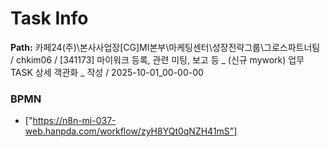 # Task Info

**Path:** 카페24(주)\본사사업장\[CG]MI본부\마케팅센터\성장전략그룹\그로스파트너팀 / chkim06 / [341173] 마이워크 등록, 관련 미팅, 보고 등 _ (신규 mywork) 업무 TASK 상세 객관화 _ 작성 / 2025-10-01_00-00-00

### BPMN
- ["https://n8n-mi-037-web.hanpda.com/workflow/zyH8YQt0qNZH41mS"]


